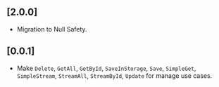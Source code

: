 ## [2.0.0]

* Migration to Null Safety.
## [0.0.1]

* Make `Delete`, `GetAll`, `GetById`, `SaveInStorage`, `Save`, `SimpleGet`, `SimpleStream`, `StreamAll`, `StreamById`, `Update` for manage use cases.
